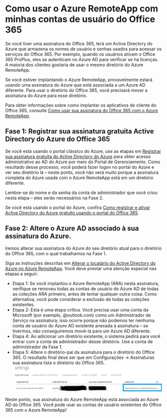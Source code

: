 
<properties 
    pageTitle="Como usar o Azure RemoteApp com as contas de usuário do Office 365 | Microsoft Azure"
	description="Saiba como usar o Azure RemoteApp com minhas contas de usuário do Office 365"
	services="remoteapp"
	documentationCenter="" 
	authors="piotrci" 
	manager="mbaldwin" />

<tags 
    ms.service="remoteapp" 
    ms.workload="compute" 
    ms.tgt_pltfrm="na" 
    ms.devlang="na" 
    ms.topic="article" 
    ms.date="05/13/2016" 
    ms.author="elizapo" />



# Como usar o Azure RemoteApp com minhas contas de usuário do Office 365
Se você tiver uma assinatura do Office 365, terá um Active Directory do Azure que armazena os nomes de usuário e senhas usados para acessar os serviços do Office 365. Por exemplo, quando os usuários ativam o Office 365 ProPlus, eles se autenticam no Azure AD para verificar se há licenças. A maioria dos clientes gostaria de usar o mesmo diretório do Azure RemoteApp.

Se você estiver implantando o Azure RemoteApp, provavelmente estará usando uma assinatura do Azure que está associada a um Azure AD diferente. Para usar o diretório do Office 365, você precisará mover a assinatura do Azure para esse diretório.

Para obter informações sobre como implantar os aplicativos de cliente do Office 365, consulte [Como usar sua assinatura do Office 365 com o Azure RemoteApp](remoteapp-officesubscription.md).
 
## Fase 1: Registrar sua assinatura gratuita Active Directory do Azure do Office 365
Se você está usando o portal clássico do Azure, use as etapas em [Registrar sua assinatura gratuita do Active Directory do Azure](https://technet.microsoft.com/library/dn832618.aspx) para obter acesso administrativo ao AD do Azure por meio do Portal de Gerenciamento. Como resultado desse processo, você poderá fazer logon no portal do Azure e ver seu diretório lá – neste ponto, você não verá muito porque a assinatura completa do Azure usada com o Azure RemoteApp está em um diretório diferente.

Lembre-se do nome e da senha da conta de administrador que você criou nesta etapa – eles serão necessários na Fase 2.

Se você está usando o portal do Azure, confira [Como registrar e ativar Active Directory do Azure gratuito usando o portal do Office 365](http://azureblogger.com/2016/01/how-to-register-and-activate-a-free-azure-active-directory-using-office-365-portal/).

## Fase 2: Altere o Azure AD associado à sua assinatura do Azure.
Iremos alterar sua assinatura do Azure do seu diretório atual para o diretório do Office 365, com o qual trabalhamos na Fase 1.

Siga as instruções descritas em [Alterar o locatário do Active Directory do Azure no Azure RemoteApp](remoteapp-changetenant.md). Você deve prestar uma atenção especial nas etapas a seguir:

- Etapa 1: Se você implantou o Azure RemoteApp (ARA) nesta assinatura, verifique se removeu todas as contas de usuário do Azure AD de todas as coleções ARA primeiro, antes de tentar qualquer outra coisa. Como alternativa, você pode considerar a exclusão de todas as coleções existentes.
- Etapa 2: Esta é uma etapa crítica. Você precisa usar uma conta da Microsoft (por exemplo, @outlook.com) como um Administrador de Serviço na assinatura; isso ocorre porque não podemos ter nenhuma conta de usuário do Azure AD existente anexada à assinatura – se tivermos, não conseguiremos movê-la para um Azure AD diferente.
- Etapa 4: Ao adicionar um diretório existente, o sistema pedirá para você entrar com a conta de administrador desse diretório. Use a conta de administrador da Fase 1.
- Etapa 5: Altere o diretório-pai da assinatura para o diretório do Office 365. O resultado final deve ser que em Configurações -> Assinaturas sua assinatura lista o diretório do Office 365. ![Alterar o diretório-pai da assinatura](./media/remoteapp-o365user/settings.png)
 

Neste ponto, sua assinatura do Azure RemoteApp está associada ao Azure AD do Office 365. Você pode usar as contas de usuário existentes do Office 365 com o Azure RemoteApp!

<!---HONumber=AcomDC_0518_2016-->
